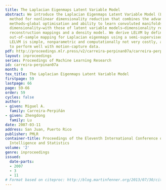 ```yaml
---
title: The Laplacian Eigenmaps Latent Variable Model
abstract: We introduce the Laplacian Eigenmaps Latent Variable Model (LELVM), a probabilistic
  method for nonlinear dimensionality reduction that combines the advantages of spectral
  methods–global optimisation and ability to learn convoluted manifolds of high intrinsic
  dimensionality–with those of latent variable models–dimensionality reduction and
  reconstruction mappings and a density model. We derive LELVM by defining a natural
  out-of-sample mapping for Laplacian eigenmaps using a semi-supervised learning argument.
  LELVM is simple, nonparametric and computationally not very costly, and is shown
  to perform well with motion-capture data.
pdf: http://proceedings.mlr.press/v2/carreira-perpinan07a/carreira-perpinan07a.pdf
layout: inproceedings
series: Proceedings of Machine Learning Research
id: carreira-perpinan07a
month: 0
tex_title: The Laplacian Eigenmaps Latent Variable Model
firstpage: 59
lastpage: 66
page: 59-66
order: 59
cycles: false
author:
- given: Miguel A.
  family: Carreira-Perpiñán
- given: Zhengdong
  family: Lu
date: 2007-03-11
address: San Juan, Puerto Rico
publisher: PMLR
container-title: Proceedings of the Eleventh International Conference on Artificial
  Intelligence and Statistics
volume: '2'
genre: inproceedings
issued:
  date-parts:
  - 2007
  - 3
  - 11
# Format based on citeproc: http://blog.martinfenner.org/2013/07/30/citeproc-yaml-for-bibliographies/
---
```

